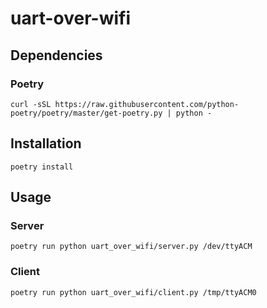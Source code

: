 # uart-over-wifi
## Dependencies
### Poetry
```curl -sSL https://raw.githubusercontent.com/python-poetry/poetry/master/get-poetry.py | python -```

## Installation
```poetry install```

## Usage
### Server
```poetry run python uart_over_wifi/server.py /dev/ttyACM```

### Client
```poetry run python uart_over_wifi/client.py /tmp/ttyACM0```